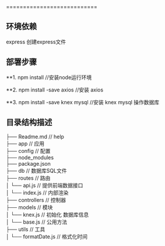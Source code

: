 ===========================

##  环境依赖
express 创建express文件

##  部署步骤

**1. npm install  //安装node运行环境

**2. npm install -save axios   //安装 axios

**3. npm install -save knex mysql  //安装 knex mysql 操作数据库


## 目录结构描述
├── Readme.md                   // help   
├── app                         // 应用  
├── config                      // 配置    
├── node_modules          
├── package.json    
├── db                          // 数据库SQL文件    
├── routes                      // 路由    
│   └── api.js                  // 提供前端数据接口    
│   └── index.js                // 内部渲染    
├── controllers                 // 控制器    
├── models                      // 模块   
│   └── knex.js                 // 初始化 数据库信息   
│   └── base.js                 // 公用方法   
├── utils                       // 工具   
│   └── formatDate.js           // 格式化时间